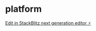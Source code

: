 # platform

[Edit in StackBlitz next generation editor ⚡️](https://stackblitz.com/~/github.com/drjoeycadieux/platform)